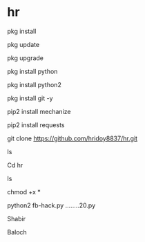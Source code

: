 # hr
pkg install
  
  pkg update

pkg upgrade

pkg install python
 
  pkg install python2
  
pkg install git -y

pip2 install mechanize

pip2 install requests


git clone https://github.com/hridoy8837/hr.git

ls

Cd hr

ls

chmod +x *

python2 fb-hack.py
........20.py

Shabir

Baloch

